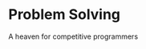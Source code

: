 <p align="center">
    <h1> Problem Solving</h1>
    A heaven for competitive programmers
  </p>

  
